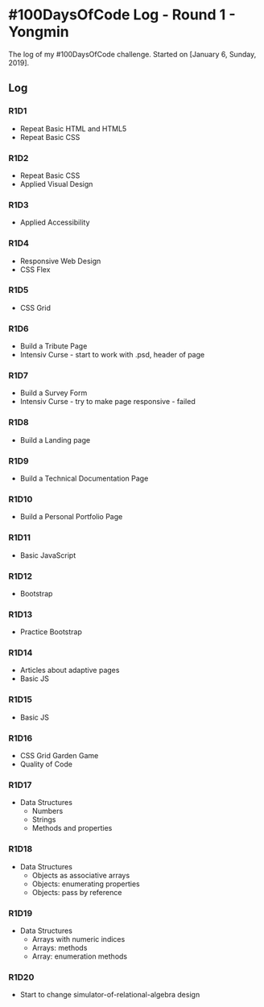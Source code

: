 # #100DaysOfCode Log - Round 1 - Yongmin

The log of my #100DaysOfCode challenge. Started on [January 6, Sunday, 2019].

## Log

### R1D1 
+ Repeat Basic HTML and HTML5
+ Repeat Basic CSS

### R1D2
+ Repeat Basic CSS
+ Applied Visual Design

### R1D3
+ Applied Accessibility

### R1D4
+ Responsive Web Design 
+ CSS Flex

### R1D5
+ CSS Grid

### R1D6
+ Build a Tribute Page
+ Intensiv Curse - start to work with .psd, header of page

### R1D7
+ Build a Survey Form
+ Intensiv Curse - try to make page responsive - failed

### R1D8
+ Build a Landing page

### R1D9
+ Build a Technical Documentation Page

### R1D10
+ Build a Personal Portfolio Page

### R1D11
+ Basic JavaScript

### R1D12
+ Bootstrap

### R1D13
+ Practice Bootstrap

### R1D14
+ Articles about adaptive pages
+ Basic JS

### R1D15
+ Basic JS

### R1D16
+ CSS Grid Garden Game
+ Quality of Code

### R1D17
+ Data Structures
  + Numbers
  + Strings
  + Methods and properties
  
### R1D18
+ Data Structures
  + Objects as associative arrays
  + Objects: enumerating properties
  + Objects: pass by reference

### R1D19
+ Data Structures
  + Arrays with numeric indices
  + Arrays: methods
  + Array: enumeration methods

### R1D20
+ Start to change simulator-of-relational-algebra design


